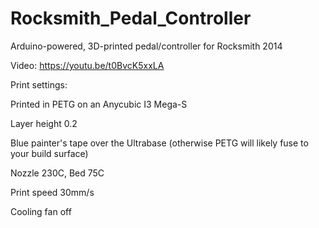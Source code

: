 # Rocksmith_Pedal_Controller
Arduino-powered, 3D-printed pedal/controller for Rocksmith 2014

Video: https://youtu.be/t0BvcK5xxLA

Print settings:

Printed in PETG on an Anycubic I3 Mega-S 

Layer height 0.2

Blue painter's tape over the Ultrabase (otherwise PETG will likely fuse to your build surface)

Nozzle 230C, Bed 75C

Print speed 30mm/s

Cooling fan off



